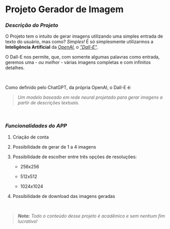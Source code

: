 # Projeto Gerador de Imagem

### *Descrição do Projeto*

O Projeto tem o intuito de gerar imagens utilizando uma simples entrada de texto do usuário, mas como? *Simples!* É só simplesmente utilizarmos a **Inteligência Artificial** da [*OpenAI*](https://openai.com/), o [*"Dall-E"*](https://platform.openai.com/docs/api-reference/images/create).

O Dall-E nos permite, que, com somente algumas palavras como entrada, geremos uma *- ou melhor -* várias imagens completas e com infinitos detalhes.

</br>

Como definido pelo ChatGPT, da própria OpenAI, o Dall-E é:

> *Um modelo baseado em rede neural projetado para gerar imagens a partir de descrições textuais.*

</br>

### *Funcionalidades do APP*

1. Criação de conta

2. Possibilidade de gerar de 1 a 4 imagens

3. Possibilidade de escolher entre três opções de resoluções:

   - 256x256

   - 512x512

   - 1024x1024

4. Possibilidade de download das imagens geradas

</br>

> ***Nota:***  *Todo o conteúdo desse projeto é acadêmico e sem nenhum fim lucrativo!*

